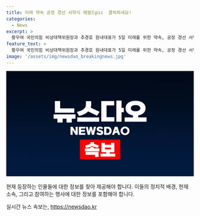 ```yaml
---
title: 미래 약속 공정 경선 서약식 헤럴드pic  클릭하세요!
categories:
  - News
excerpt: >
  황우여 국민의힘 비상대책위원장과 추경호 원내대표가 5일 미래를 위한 약속, 공정 경선 서약식에서 나경원, 원희룡, 윤상현, 한동훈 당대표 후보와 함께 기념 촬영하는 사진이 공개되었다. 
feature_text: >
  황우여 국민의힘 비상대책위원장과 추경호 원내대표가 5일 미래를 위한 약속, 공정 경선 서약식에서 나경원, 원희룡, 윤상현, 한동훈 당대표 후보와 함께 기념 촬영하는 사진이 공개되었다. 
image: '/assets/img/newsdao_breakingnews.jpg'
---
```


<p><img src="/assets/img/newsdao_breakingnews.jpg" alt="firstkoreanews 속보" /></p>

<p>현재 등장하는 인물들에 대한 정보를 찾아 제공해야 합니다. 이들의 정치적 배경, 현재 소속, 그리고 참여하는 행사에 대한 정보를 포함해야 합니다.</p>
실시간 뉴스 속보는, <a href="https://newsdao.kr" rel="dofollow">https://newsdao.kr</a>



